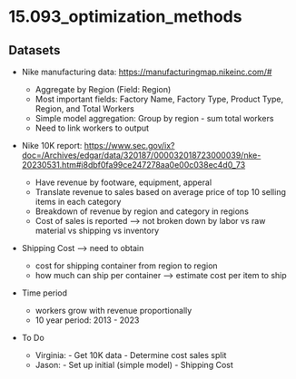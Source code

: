 # 15.093_optimization_methods

## Datasets
- Nike manufacturing data: https://manufacturingmap.nikeinc.com/#
    - Aggregate by Region (Field: Region)
    - Most important fields: Factory Name, Factory Type, Product Type, Region, and Total Workers
    - Simple model aggregation: Group by region - sum total workers
    -  Need to link workers to output
- Nike 10K report: https://www.sec.gov/ix?doc=/Archives/edgar/data/320187/000032018723000039/nke-20230531.htm#i8dbf0fa99ce247278aa0e00c038ec4d0_73
     - Have revenue by footware, equipment, apperal
     - Translate revenue to sales based on average price of top 10 selling items in each category
     - Breakdown of revenue by region and category in regions
     - Cost of sales is reported --> not broken down by labor vs raw material vs shipping vs inventory
- Shipping Cost --> need to obtain
    - cost for shipping container from region to region
    - how much can ship per container --> estimate cost per item to ship

- Time period
    - workers grow with revenue proportionally
    - 10 year period: 2013 - 2023
 
- To Do
   - Virginia:
         - Get 10K data
         - Determine cost sales split
   - Jason:
         - Set up initial (simple model)
         - Shipping Cost
